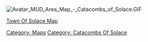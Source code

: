 ![](Avatar_MUD_Area_Map_-_Catacombs_of_Solace.GIF "Avatar_MUD_Area_Map_-_Catacombs_of_Solace.GIF")

[Town Of Solace Map](Town_Of_Solace_Map "wikilink")  

[Category: Maps](Category:_Maps "wikilink") [Category: Catacombs Of
Solace](Category:_Catacombs_Of_Solace "wikilink")
